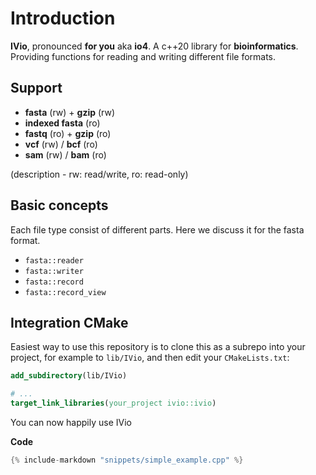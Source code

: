 # Introduction

**IVio**, pronounced **for you** aka **io4**. 
A c++20 library for **bioinformatics**. Providing functions for reading and writing different file formats.

## Support

 - **fasta** (rw) + **gzip** (rw)
 - **indexed fasta** (ro)
 - **fastq** (ro) + **gzip** (ro)
 - **vcf** (rw) / **bcf** (ro)
 - **sam** (rw) / **bam** (ro)

(description - rw: read/write, ro: read-only)


## Basic concepts

Each file type consist of different parts. Here we discuss it for the fasta format.

 - `fasta::reader`
 - `fasta::writer`
 - `fasta::record`
 - `fasta::record_view`

## Integration CMake
Easiest way to use this repository is to clone this as a subrepo into your project, for example to
`lib/IVio`, and then edit your `CMakeLists.txt`:

```cmake
add_subdirectory(lib/IVio)

# ...
target_link_libraries(your_project ivio::ivio)
```

You can now happily use IVio


**Code**
```c++
{% include-markdown "snippets/simple_example.cpp" %}
```
